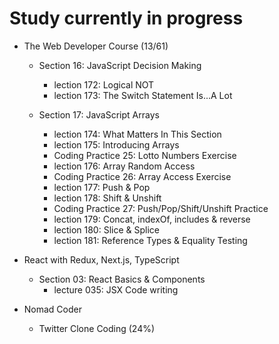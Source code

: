 # Study currently in progress

  - The Web Developer Course (13/61)
    - Section 16: JavaScript Decision Making
      - lection 172: Logical NOT
      - lection 173: The Switch Statement Is...A Lot

    - Section 17: JavaScript Arrays
      - lection 174: What Matters In This Section
      - lection 175: Introducing Arrays
      - Coding Practice 25: Lotto Numbers Exercise
      - lection 176: Array Random Access
      - Coding Practice 26: Array Access Exercise
      - lection 177: Push & Pop
      - lection 178: Shift & Unshift
      - Coding Practice 27: Push/Pop/Shift/Unshift Practice
      - lection 179: Concat, indexOf, includes & reverse
      - lection 180: Slice & Splice
      - lection 181: Reference Types & Equality Testing

  - React with Redux, Next.js, TypeScript
    - Section 03: React Basics & Components
      - lecture 035: JSX Code writing

  - Nomad Coder
    - Twitter Clone Coding (24%)
